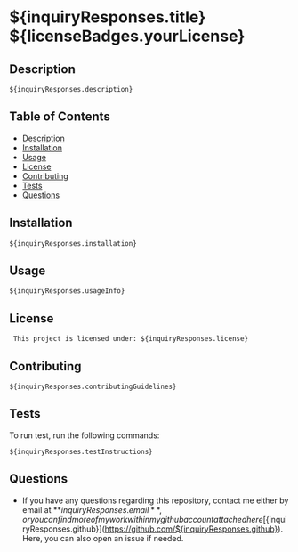 # ${inquiryResponses.title} ${licenseBadges.yourLicense}

## Description 

```
${inquiryResponses.description}
```

## Table of Contents

* [Description](#description)
* [Installation](#installation)
* [Usage](#usage)
* [License](#license)
* [Contributing](#contributing)
* [Tests](#tests)
* [Questions](#questions)

## Installation

```
${inquiryResponses.installation}
```

## Usage

```
${inquiryResponses.usageInfo}
```

## License 

```
 This project is licensed under: ${inquiryResponses.license}
```

## Contributing 

```
${inquiryResponses.contributingGuidelines}
```

## Tests

To run test, run the following commands:

```
${inquiryResponses.testInstructions}
```

## Questions

* If you have any questions regarding this repository, contact me either by email at **${inquiryResponses.email}**, or you can find more of my work within my github account attached here [${inquiryResponses.github}](https://github.com/${inquiryResponses.github}). Here, you can also open an issue if needed.